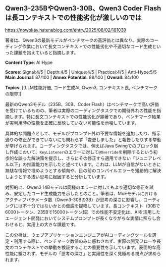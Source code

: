 ## Qwen3-235BやQwen3-30B、Qwen3 Coder Flashは長コンテキストでの性能劣化が激しいのでは

https://nowokay.hatenablog.com/entry/2025/08/02/161039

著者は、Qwen3の最新モデルがベンチマークの高評価とは異なり、実際のコーディング作業において長文コンテキストでの性能劣化や不適切なコード生成といった課題を抱えていると指摘します。

**Content Type**: AI Hype

**Scores**: Signal:4/5 | Depth:4/5 | Unique:4/5 | Practical:4/5 | Anti-Hype:5/5
**Main Journal**: 87/100 | **Annex Potential**: 88/100 | **Overall**: 84/100

**Topics**: [[LLM性能評価, コード生成AI, Qwen3, コンテキスト長, ベンチマークの限界]]

最新のQwen3モデル（235B、30B、Coder Flash）はベンチマークで高い評価を受けているものの、筆者は実際のコーディングタスクでの期待外れの性能を指摘します。特に長文コンテキストでの性能劣化が顕著であり、ベンチマーク結果が実利用時の性能を正確に反映していない可能性を示唆しています。

具体的な問題点として、モデルがプロンプト外の不要な情報を追加したり、指示通りの修正ができていないにも関わらず「変更しました」と報告したりする挙動が挙げられます。コーディングタスクでは、例えばJava Swingでのブロック崩し作成において、`KeyListener`のエラーに対して`@Override`を削除するという初歩的な誤った解決策を提示し、さらにその修正すら適用できない「ジュニアレベル以下」の推論能力を示したと述べています。これは、LLMが自信がないときに無駄な情報で埋めようとする傾向や、目の前のコンパイルエラーを短絡的に解決しようとする浅い思考に起因すると分析しています。

対照的に、Qwen3 14Bモデルは同様のエラーに対してもより適切な修正を試み、安定したコード生成能力を示したとのこと。筆者は、MoEモデルにおけるアクティブパラメータ数（Qwen3-30Bの3B）が思考の深さに影響し、コーディングには不十分ではないかとの仮説を提唱しています。長コンテキスト（30Bで6000トークン、235Bで15000トークン超）での性能不安定化は、AIを活用したエージェント開発においてシステムプロンプトが長くなりがちな実情に照らし合わせると、実用上の大きな課題です。

この分析は、ウェブアプリケーションエンジニアがAIコーディングツールを選定・利用する際に、ベンチマーク数値のみに惑わされず、実際の開発フローや長文のコンテキストでの挙動を検証することの重要性を示しています。表面的な高性能に騙されず、モデルの「思考の深さ」と実用性を深く見極める視点が求められます。